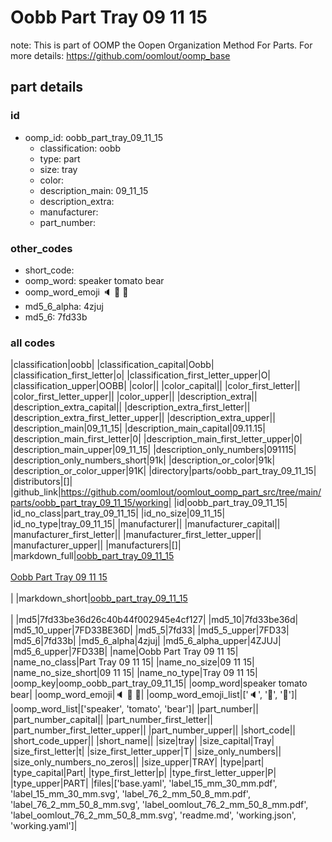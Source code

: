 # Oobb Part Tray 09 11 15  

note: This is part of OOMP the Oopen Organization Method For Parts. For more details: https://github.com/oomlout/oomp_base

##  part details





### id
* oomp_id: oobb_part_tray_09_11_15
  * classification: oobb
  * type: part
  * size: tray
  * color: 
  * description_main: 09_11_15
  * description_extra: 
  * manufacturer: 
  * part_number: 

### other_codes
* short_code: 
* oomp_word: speaker tomato bear
* oomp_word_emoji :speaker: :tomato: :bear:
* md5_6_alpha: 4zjuj
* md5_6: 7fd33b

### all codes 
|classification|oobb|
|classification_capital|Oobb|
|classification_first_letter|o|
|classification_first_letter_upper|O|
|classification_upper|OOBB|
|color||
|color_capital||
|color_first_letter||
|color_first_letter_upper||
|color_upper||
|description_extra||
|description_extra_capital||
|description_extra_first_letter||
|description_extra_first_letter_upper||
|description_extra_upper||
|description_main|09_11_15|
|description_main_capital|09.11.15|
|description_main_first_letter|0|
|description_main_first_letter_upper|0|
|description_main_upper|09_11_15|
|description_only_numbers|091115|
|description_only_numbers_short|91k|
|description_or_color|91k|
|description_or_color_upper|91K|
|directory|parts/oobb_part_tray_09_11_15|
|distributors|[]|
|github_link|https://github.com/oomlout/oomlout_oomp_part_src/tree/main/parts/oobb_part_tray_09_11_15/working|
|id|oobb_part_tray_09_11_15|
|id_no_class|part_tray_09_11_15|
|id_no_size|09_11_15|
|id_no_type|tray_09_11_15|
|manufacturer||
|manufacturer_capital||
|manufacturer_first_letter||
|manufacturer_first_letter_upper||
|manufacturer_upper||
|manufacturers|[]|
|markdown_full|[oobb_part_tray_09_11_15](https://github.com/oomlout/oomlout_oomp_part_src/tree/main/parts/oobb_part_tray_09_11_15/working)<br>[](https://github.com/oomlout/oomlout_oomp_part_src/tree/main/parts/oobb_part_tray_09_11_15/working)<br>[Oobb Part Tray 09 11 15](https://github.com/oomlout/oomlout_oomp_part_src/tree/main/parts/oobb_part_tray_09_11_15/working)<br><br>|
|markdown_short|[oobb_part_tray_09_11_15](https://github.com/oomlout/oomlout_oomp_part_src/tree/main/parts/oobb_part_tray_09_11_15/working)<br><br>|
|md5|7fd33be36d26c40b44f002945e4cf127|
|md5_10|7fd33be36d|
|md5_10_upper|7FD33BE36D|
|md5_5|7fd33|
|md5_5_upper|7FD33|
|md5_6|7fd33b|
|md5_6_alpha|4zjuj|
|md5_6_alpha_upper|4ZJUJ|
|md5_6_upper|7FD33B|
|name|Oobb Part Tray 09 11 15|
|name_no_class|Part Tray 09 11 15|
|name_no_size|09 11 15|
|name_no_size_short|09 11 15|
|name_no_type|Tray 09 11 15|
|oomp_key|oomp_oobb_part_tray_09_11_15|
|oomp_word|speaker tomato bear|
|oomp_word_emoji|:speaker: :tomato: :bear:|
|oomp_word_emoji_list|[':speaker:', ':tomato:', ':bear:']|
|oomp_word_list|['speaker', 'tomato', 'bear']|
|part_number||
|part_number_capital||
|part_number_first_letter||
|part_number_first_letter_upper||
|part_number_upper||
|short_code||
|short_code_upper||
|short_name||
|size|tray|
|size_capital|Tray|
|size_first_letter|t|
|size_first_letter_upper|T|
|size_only_numbers||
|size_only_numbers_no_zeros||
|size_upper|TRAY|
|type|part|
|type_capital|Part|
|type_first_letter|p|
|type_first_letter_upper|P|
|type_upper|PART|
|files|['base.yaml', 'label_15_mm_30_mm.pdf', 'label_15_mm_30_mm.svg', 'label_76_2_mm_50_8_mm.pdf', 'label_76_2_mm_50_8_mm.svg', 'label_oomlout_76_2_mm_50_8_mm.pdf', 'label_oomlout_76_2_mm_50_8_mm.svg', 'readme.md', 'working.json', 'working.yaml']|
